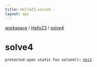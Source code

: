 ```yaml
---
title: HelloZ3.solve4 - 
layout: api
---
```


<div class='api-docs-breadcrumbs'><a href="../index.html">workspace</a> / <a href="index.html">HelloZ3</a> / <a href="./solve4.html">solve4</a></div>

# solve4

<div class="signature"><code><span class="keyword">protected</span> <span class="keyword">open</span> <span class="keyword">static</span> <span class="keyword">fun </span><span class="identifier">solve4</span><span class="symbol">(</span><span class="symbol">)</span><span class="symbol">: </span><a href="https://kotlinlang.org/api/latest/jvm/stdlib/kotlin/-unit/index.html"><span class="identifier">Unit</span></a></code></div>
